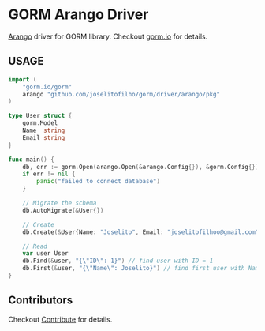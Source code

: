 # GORM Arango Driver

[Arango](https://www.arangodb.com/) driver for GORM library. Checkout [gorm.io](https://gorm.io) for details.

## USAGE

```go
import (
    "gorm.io/gorm"
    arango "github.com/joselitofilho/gorm/driver/arango/pkg"
)

type User struct {
	gorm.Model
	Name  string
	Email string
}

func main() {
    db, err := gorm.Open(arango.Open(&arango.Config{}), &gorm.Config{})
    if err != nil {
        panic("failed to connect database")
    }

    // Migrate the schema
    db.AutoMigrate(&User{})

    // Create
    db.Create(&User{Name: "Joselito", Email: "joselitofilhoo@gmail.com"})

    // Read
    var user User
    db.Find(&user, "{\"ID\": 1}") // find user with ID = 1
    db.First(&user, "{\"Name\": Joselito}") // find first user with Name is Joselito
}
```

## Contributors

Checkout [Contribute](docs/CONTRIBUTING.md) for details.